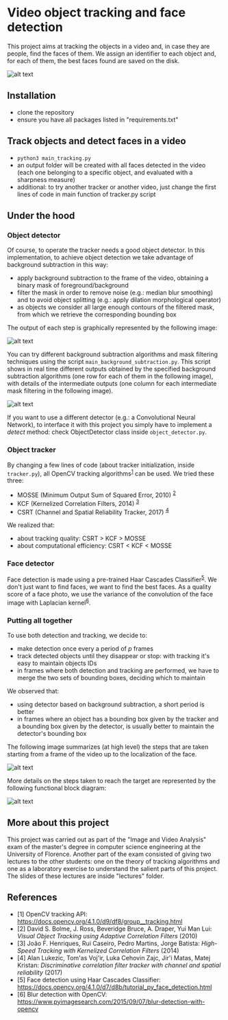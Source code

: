 # Video object tracking and face detection

This project aims at tracking the objects in a video and, in case they are people, find the faces of them.
We assign an identifier to each object and, for each of them, the best faces found are saved on the disk.

![alt text](img/demo_tracking.png "example of video tracking and face detection")


## Installation

+ clone the repository
+ ensure you have all packages listed in "requirements.txt"


## Track objects and detect faces in a video

+ `python3 main_tracking.py`
+ an output folder will be created with all faces detected in the video (each one belonging to a specific object, and evaluated with a sharpness measure)
+ additional: to try another tracker or another video, just change the first lines of code in main function of tracker.py script


## Under the hood
### Object detector
Of course, to operate the tracker needs a good object detector.
In this implementation, to achieve object detection we take advantage of background subtraction in this way:

+ apply background subtraction to the frame of the video, obtaining a binary mask of foreground/background
+ filter the mask in order to remove noise (e.g.: median blur smoothing) and to avoid object splitting (e.g.: apply dilation morphological operator)
+ as objects we consider all large enough contours of the filtered mask, from which we retrieve the corresponding bounding box

The output of each step is graphically represented by the following image:

![alt text](img/detection_steps.png "detection steps")

You can try different background subtraction algorithms and mask filtering techniques using the script `main_background_subtraction.py`.
This script shows in real time different outputs obtained by the specified background subtraction algorithms (one row for each of them in the following image),
with details of the intermediate outputs (one column for each intermediate mask filtering in the following image).

![alt text](img/demo_detection.png "output of comparison of background subtraction algorithms")

If you want to use a different detector (e.g.: a Convolutional Neural Network), to interface it with this project you simply have to implement a *detect* method: check ObjectDetector class inside `object_detector.py`.

### Object tracker
By changing a few lines of code (about tracker initialization, inside `tracker.py`), all OpenCV tracking algorithms<sup>[1](#note1)</sup> can be used. We tried these three:

+ MOSSE (Minimum Output Sum of Squared Error, 2010) <sup>[2](#note2)</sup>
+ KCF (Kernelized Correlation Filters, 2014) <sup>[3](#note3)</sup>
+ CSRT (Channel and Spatial Reliability Tracker, 2017) <sup>[4](#note4)</sup>

We realized that:

+ about tracking quality: CSRT > KCF > MOSSE
+ about computational efficiency: CSRT < KCF < MOSSE

### Face detector
Face detection is made using a pre-trained Haar Cascades Classifier<sup>[5](#note5)</sup>.
We don't just want to find faces, we want to find the best faces. As a quality score of a face photo, we use the variance of the convolution of the face image with Laplacian kernel<sup>[6](#note6)</sup>.

### Putting all together
To use both detection and tracking, we decide to:

+ make detection once every a period of *p* frames
+ track detected objects until they disappear or stop: with tracking it's easy to maintain objects IDs
+ in frames where both detection and tracking are performed, we have to merge the two sets of bounding boxes, deciding which to maintain

We observed that:

+ using detector based on background subtraction, a short period is better
+ in frames where an object has a bounding box given by the tracker and a bounding box given by the detector, is usually better to maintain the detector's bounding box

The following image summarizes (at high level) the steps that are taken starting from a frame of the video up to the localization of the face.

![alt text](img/steps.png "high level steps: from video frame to face detection")

More details on the steps taken to reach the target are represented by the following functional block diagram:

![alt text](img/functional_block_diagram.png "functional block diagram: from video to face detection")


## More about this project
This project was carried out as part of the "Image and Video Analysis" exam of the master's degree in computer science engineering at the University of Florence.
Another part of the exam consisted of giving two lectures to the other students: one on the theory of tracking algorithms and one as a laboratory exercise to understand the salient parts of this project.
The slides of these lectures are inside "lectures" folder.

## References

+ <a name="note1">[1]</a> OpenCV tracking API: https://docs.opencv.org/4.1.0/d9/df8/group__tracking.html
+ <a name="note2">[2]</a> David S. Bolme, J. Ross, Beveridge Bruce, A. Draper, Yui Man Lui: *Visual Object Tracking using Adaptive Correlation Filters* (2010)
+ <a name="note3">[3]</a> João F. Henriques, Rui Caseiro, Pedro Martins, Jorge Batista: *High-Speed Tracking with Kernelized Correlation Filters* (2014)
+ <a name="note4">[4]</a> Alan Lukezic, Tom'as Voj'ir, Luka Cehovin Zajc, Jir'i Matas, Matej Kristan: *Discriminative correlation filter tracker with channel and spatial reliability* (2017)
+ <a name="note5">[5]</a> Face detection using Haar Cascades Classifier: https://docs.opencv.org/4.1.0/d7/d8b/tutorial_py_face_detection.html
+ <a name="note6">[6]</a> Blur detection with OpenCV: https://www.pyimagesearch.com/2015/09/07/blur-detection-with-opencv
